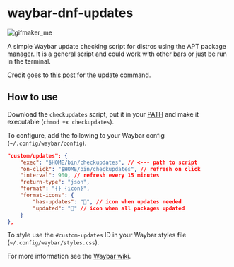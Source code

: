 # waybar-dnf-updates
![gifmaker_me](https://github.com/user-attachments/assets/42ceaad1-af96-41b4-9f2d-b7c00321afde)

A simple Waybar update checking script for distros using the APT package manager. It is a general script and could work with other bars or just be run in the terminal.

Credit goes to [this post](https://askubuntu.com/a/1210345) for the update command.

## How to use

Download the `checkupdates` script, put it in your [PATH](https://unix.stackexchange.com/a/26059) and make it executable (`chmod +x checkupdates`).

To configure, add the following to your Waybar config (`~/.config/waybar/config`).


```json
"custom/updates": {
    "exec": "$HOME/bin/checkupdates", // <--- path to script
    "on-click": "$HOME/bin/checkupdates", // refresh on click
    "interval": 900, // refresh every 15 minutes
    "return-type": "json",
    "format": "{} {icon}",
    "format-icons": {
        "has-updates": "", // icon when updates needed
        "updated": "" // icon when all packages updated
    }
},
```

To style use the `#custom-updates` ID in your Waybar styles file (`~/.config/waybar/styles.css`).

For more information see the [Waybar wiki](https://github.com/Alexays/Waybar/wiki).




